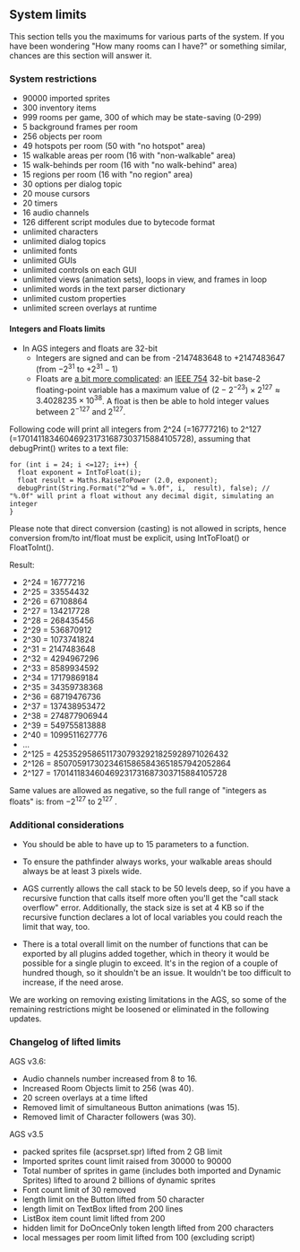 ## System limits

This section tells you the maximums for various parts of the system. If
you have been wondering "How many rooms can I have?" or something
similar, chances are this section will answer it.

### System restrictions

- 90000 imported sprites
- 300 inventory items
- 999 rooms per game, 300 of which may be state-saving (0-299)
- 5 background frames per room
- 256 objects per room
- 49 hotspots per room (50 with "no hotspot" area)
- 15 walkable areas per room (16 with "non-walkable" area)
- 15 walk-behinds per room (16 with "no walk-behind" area)
- 15 regions per room (16 with "no region" area)
- 30 options per dialog topic
- 20 mouse cursors
- 20 timers
- 16 audio channels
- 126 different script modules due to bytecode format
- unlimited characters
- unlimited dialog topics
- unlimited fonts
- unlimited GUIs
- unlimited controls on each GUI
- unlimited views (animation sets), loops in view, and frames in loop
- unlimited words in the text parser dictionary
- unlimited custom properties
- unlimited screen overlays at runtime

#### Integers and Floats limits

- In AGS integers and floats are 32-bit
    - Integers are signed and can be from -2147483648 to +2147483647 (from $-2^{31}$ to $+2^{31}-1$)
    - Floats are [a bit more complicated](https://en.wikipedia.org/wiki/Single-precision_floating-point_format): an [IEEE 754](https://en.wikipedia.org/wiki/IEEE_754) 32-bit base-2 floating-point variable has a maximum value of $(2 − 2^{-23}) × 2^{127} ≈ 3.4028235 × 10^{38}$. A float is then be able to hold integer values between $2^{-127}$ and $2^{127}$.

Following code will print all integers from 2^24 (=16777216) to 2^127 (=170141183460469231731687303715884105728), assuming that debugPrint() writes to a text file:

```
for (int i = 24; i <=127; i++) {
  float exponent = IntToFloat(i); 
  float result = Maths.RaiseToPower (2.0, exponent);
  debugPrint(String.Format("2^%d = %.0f", i,  result), false); // "%.0f" will print a float without any decimal digit, simulating an integer
}
```

Please note that direct conversion (casting) is not allowed in scripts, hence conversion from/to int/float must be explicit, using IntToFloat() or FloatToInt().


Result:

* 2^24 = 16777216     
* 2^25 = 33554432     
* 2^26 = 67108864     
* 2^27 = 134217728    
* 2^28 = 268435456    
* 2^29 = 536870912    
* 2^30 = 1073741824   
* 2^31 = 2147483648   
* 2^32 = 4294967296   
* 2^33 = 8589934592   
* 2^34 = 17179869184  
* 2^35 = 34359738368  
* 2^36 = 68719476736  
* 2^37 = 137438953472 
* 2^38 = 274877906944 
* 2^39 = 549755813888 
* 2^40 = 1099511627776
* ...
* 2^125 = 42535295865117307932921825928971026432 
* 2^126 = 85070591730234615865843651857942052864 
* 2^127 = 170141183460469231731687303715884105728

Same values are allowed as negative, so the full range of "integers as floats" is: from $-2^{127}$ to $2^{127}$ .

### Additional considerations

- You should be able to have up to 15 parameters to a function.

- To ensure the pathfinder always works, your walkable areas should always be at least 3 pixels wide.

- AGS currently allows the call stack to be 50 levels deep, so if you have a recursive function that calls itself more often you'll get the "call stack overflow" error. Additionally, the stack size is set at 4 KB so if the recursive function declares a lot of local variables you could reach the limit that way, too.

- There is a total overall limit on the number of functions that can be exported by all plugins added together, which in theory it would be possible for a single plugin to exceed. It's in the region of a couple of hundred though, so it shouldn't be an issue. It wouldn't be too difficult to increase, if the need arose.

We are working on removing existing limitations in the AGS, so some of the remaining restrictions might be loosened or eliminated in the following updates.

### Changelog of lifted limits

AGS v3.6:
- Audio channels number increased from 8 to 16.
- Increased Room Objects limit to 256 (was 40).
- 20 screen overlays at a time lifted
- Removed limit of simultaneous Button animations (was 15).
- Removed limit of Character followers (was 30).

AGS v3.5
- packed sprites file (acsprset.spr) lifted from 2 GB limit
- Imported sprites count limit raised from 30000 to 90000
- Total number of sprites in game (includes both imported and Dynamic Sprites) lifted to around 2 billions of dynamic sprites
- Font count limit of 30 removed
- length limit on the Button lifted from 50 character
- length limit on TextBox lifted from 200 lines
- ListBox item count limit lifted from 200
- hidden limit for DoOnceOnly token length lifted from 200 characters
- local messages per room limit lifted from 100 (excluding script)
